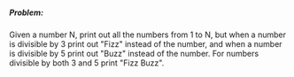 ##### Problem:
Given a number N, print out all the numbers from 1 to N, but when a number is
divisible by 3 print out "Fizz" instead of the number, and when a number is divisible by 5 print out "Buzz" instead of the number. For numbers divisible by both 3 and 5 print "Fizz Buzz".
